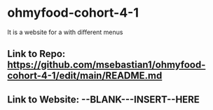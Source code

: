 # ohmyfood-cohort-4-1
It is a website for a with different menus


## Link to Repo: https://github.com/msebastian1/ohmyfood-cohort-4-1/edit/main/README.md

## Link to Website: --BLANK---INSERT--HERE
